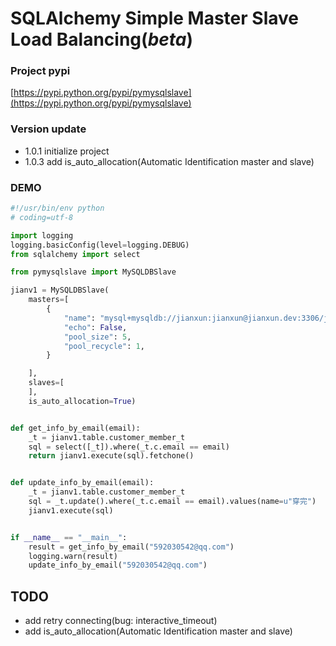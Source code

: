 # SQLAlchemy Simple Master Slave Load Balancing(***beta***)

### Project pypi
[https://pypi.python.org/pypi/pymysqlslave](https://pypi.python.org/pypi/pymysqlslave)

### Version update

- 1.0.1 initialize project
- 1.0.3 add is_auto_allocation(Automatic Identification master and slave)


### DEMO

```python
#!/usr/bin/env python
# coding=utf-8

import logging
logging.basicConfig(level=logging.DEBUG)
from sqlalchemy import select

from pymysqlslave import MySQLDBSlave

jianv1 = MySQLDBSlave(
    masters=[
        {
            "name": "mysql+mysqldb://jianxun:jianxun@jianxun.dev:3306/jianxunv2?charset=utf8",
            "echo": False,
            "pool_size": 5,
            "pool_recycle": 1,
        }

    ],
    slaves=[
    ],
    is_auto_allocation=True)


def get_info_by_email(email):
    _t = jianv1.table.customer_member_t
    sql = select([_t]).where(_t.c.email == email)
    return jianv1.execute(sql).fetchone()


def update_info_by_email(email):
    _t = jianv1.table.customer_member_t
    sql = _t.update().where(_t.c.email == email).values(name=u"穿完")
    jianv1.execute(sql)


if __name__ == "__main__":
    result = get_info_by_email("592030542@qq.com")
    logging.warn(result)
    update_info_by_email("592030542@qq.com")
```


## TODO

- add retry connecting(bug: interactive_timeout)
- add is_auto_allocation(Automatic Identification master and slave)
